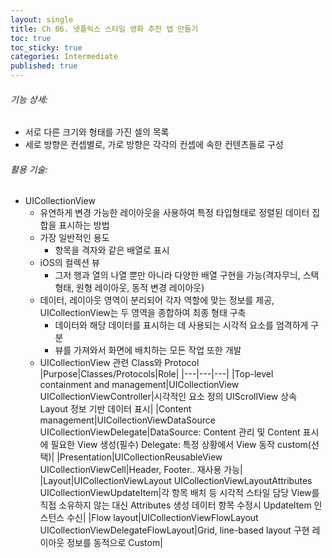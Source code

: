 ```yaml
---
layout: single
title: Ch 06. 넷플릭스 스타일 영화 추천 앱 만들기
toc: true
toc_sticky: true
categories: Intermediate
published: true
---
```


###### 기능 상세:
- 서로 다른 크기와 형태를 가진 셀의 목록
- 세로 방향은 컨셉별로, 가로 방향은 각각의 컨셉에 속한 컨텐츠들로 구성 

###### 활용 기술:
- UICollectionView
    - 유연하게 변경 가능한 레이아웃을 사용하여 특정 타입형태로 정렬된 데이터 집합을 표시하는 방법
    - 가장 일반적인 용도
        - 항목을 격자와 같은 배열로 표시
    - iOS의 컬렉션 뷰
        - 그저 행과 열의 나열 뿐만 아니라 다양한 배열 구현을 가능(격자무늬, 스택형태, 원형 레이아웃, 동적 변경 레이아웃)
    - 데이터, 레이아웃 영역이 분리되어 각자 역할에 맞는 정보를 제공, UICollectionView는 두 영역을 종합하여 최종 형태 구축
        - 데이터와 해당 데이터를 표시하는 데 사용되는 시각적 요소를 엄격하게 구분 
        - 뷰를 가져와서 화면에 배치하는 모든 작업 또한 개발
    - UICollectionView  관련 Class와 Protocol<br/>
        |Purpose|Classes/Protocols|Role|
        |---|---|---|
        |Top-level containment and management|UICollectionView UICollectionViewController|시각적인 요소 정의 UIScrollView 상속 Layout 정보 기반 데이터 표시|
        |Content management|UICollectionViewDataSource UICollectionViewDelegate|DataSource: Content 관리 및 Content 표시에 필요한 View 생성(필수) Delegate: 특정 상황에서 View 동작 custom(선택)|
        |Presentation|UICollectionReusableView UICollectionViewCell|Header, Footer.. 재사용 가능|
        |Layout|UICollectionViewLayout UICollectionViewLayoutAttributes UICollectionViewUpdateItem|각 항목 배치 등 시각적 스타일 담당 View를 직접 소유하지 않는 대신 Attributes 생성 데이터 항목 수정시 UpdateItem 인스턴스 수신|
        |Flow layout|UICollectionViewFlowLayout UICollectionViewDelegateFlowLayout|Grid, line-based layout 구현 레이아웃 정보를 동적으로 Custom|
